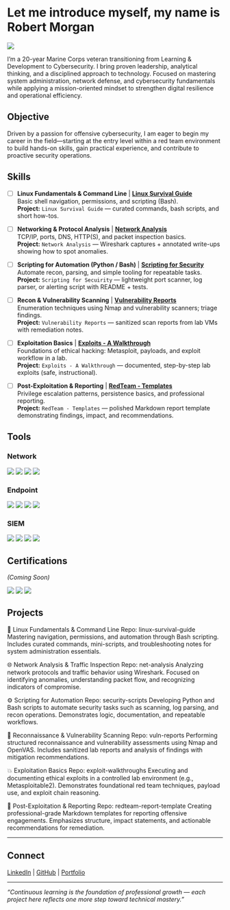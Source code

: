 # Let me introduce myself, my name is Robert Morgan
<a href="https://www.linkedin.com/in/morgan-robert/"><img src="https://img.shields.io/badge/-LinkedIn-0072b1?&style=for-the-badge&logo=linkedin&logoColor=white" /></a>

I’m a 20-year Marine Corps veteran transitioning from Learning & Development to Cybersecurity. I bring proven leadership, analytical thinking, and a disciplined approach to technology. Focused on mastering system administration, network defense, and cybersecurity fundamentals while applying a mission-oriented mindset to strengthen digital resilience and operational efficiency.

## Objective

Driven by a passion for offensive cybersecurity, I am eager to begin my career in the field—starting at the entry level within a red team environment to build hands-on skills, gain practical experience, and contribute to proactive security operations.

## Skills

- [ ] **Linux Fundamentals & Command Line**  | **<a href="https://google.com">Linux Survival Guide</a><br/>**
  Basic shell navigation, permissions, and scripting (Bash).  
  **Project:** `Linux Survival Guide` — curated commands, bash scripts, and short how-tos.

- [ ] **Networking & Protocol Analysis**  | **<a href="https://google.com">Network Analysis</a><br/>**
  TCP/IP, ports, DNS, HTTP(S), and packet inspection basics.  
  **Project:** `Network Analysis` — Wireshark captures + annotated write-ups showing how to spot anomalies.

- [ ] **Scripting for Automation (Python / Bash)**  | **<a href="https://google.com">Scripting for Security</a><br/>**
  Automate recon, parsing, and simple tooling for repeatable tasks.  
  **Project:** `Scripting for Secuirity` — lightweight port scanner, log parser, or alerting script with README + tests.

- [ ] **Recon & Vulnerability Scanning**  | **<a href="https://google.com">Vulnerability Reports</a><br/>**
  Enumeration techniques using Nmap and vulnerability scanners; triage findings.  
  **Project:** `Vulnerability Reports` — sanitized scan reports from lab VMs with remediation notes.

- [ ] **Exploitation Basics**  | **<a href="https://google.com">Exploits - A Walkthrough</a><br/>**
  Foundations of ethical hacking: Metasploit, payloads, and exploit workflow in a lab.  
  **Project:** `Exploits - A Walkthrough` — documented, step-by-step lab exploits (safe, instructional).

- [ ] **Post-Exploitation & Reporting**  | **<a href="https://google.com">RedTeam - Templates</a><br/>**
  Privilege escalation patterns, persistence basics, and professional reporting.  
  **Project:** `RedTeam - Templates` — polished Markdown report template demonstrating findings, impact, and recommendations.


## Tools

### Network
<div>
      <img src="https://img.shields.io/badge/-Wireshark-333333?&style=for-the-badge&logo=wireshark&logoColor=1679A7" />
      <img src="https://img.shields.io/badge/-Nmap-333333?&style=for-the-badge&logo=nmap&logoColor=04B404" />
      <img src="https://img.shields.io/badge/-Burp%20Suite-333333?&style=for-the-badge&logo=burpsuite&logoColor=FF6C37" />
      <img src="https://img.shields.io/badge/-OpenVAS-333333?&style=for-the-badge&logo=greenbone&logoColor=78BE20" />
</div>

### Endpoint
<div>
      <img src="https://img.shields.io/badge/-Linux-333333?&style=for-the-badge&logo=linux&logoColor=FCC624" />
      <img src="https://img.shields.io/badge/-Windows%2011-333333?&style=for-the-badge&logo=windows11&logoColor=0078D6" />
      <img src="https://img.shields.io/badge/-Python-333333?&style=for-the-badge&logo=python&logoColor=3776AB" />
      <img src="https://img.shields.io/badge/-PowerShell-333333?&style=for-the-badge&logo=powershell&logoColor=5391FE" />
</div>

### SIEM
<div>
      <img src="https://img.shields.io/badge/-Splunk-333333?&style=for-the-badge&logo=splunk&logoColor=00A3E0" />
      <img src="https://img.shields.io/badge/-ELK%20Stack-333333?&style=for-the-badge&logo=elasticstack&logoColor=005571" />
      <img src="https://img.shields.io/badge/-Security%20Onion-333333?&style=for-the-badge&logo=securityonion&logoColor=7F00FF" />
      <img src="https://img.shields.io/badge/-Graylog-333333?&style=for-the-badge&logo=graylog&logoColor=FF3633" />
</div>

## Certifications
_(Coming Soon)_ 
<div>
      <img src="https://img.shields.io/badge/-A%2B-4D4D4D?&style=for-the-badge&logo=CompTIA&logoColor=white" />
      <img src="https://img.shields.io/badge/-Security%2B-FF0000?&style=for-the-badge&logo=CompTIA&logoColor=white" />
      <img src="https://img.shields.io/badge/-Network%2B-007ACC?&style=for-the-badge&logo=CompTIA&logoColor=white" />
</div>

## Projects

🧱 Linux Fundamentals & Command Line
Repo: linux-survival-guide
Mastering navigation, permissions, and automation through Bash scripting. Includes curated commands, mini-scripts, and troubleshooting notes for system administration essentials.

🌐 Network Analysis & Traffic Inspection
Repo: net-analysis
Analyzing network protocols and traffic behavior using Wireshark. Focused on identifying anomalies, understanding packet flow, and recognizing indicators of compromise.

⚙️ Scripting for Automation
Repo: security-scripts
Developing Python and Bash scripts to automate security tasks such as scanning, log parsing, and recon operations. Demonstrates logic, documentation, and repeatable workflows.

🧭 Reconnaissance & Vulnerability Scanning
Repo: vuln-reports
Performing structured reconnaissance and vulnerability assessments using Nmap and OpenVAS. Includes sanitized lab reports and analysis of findings with mitigation recommendations.

💥 Exploitation Basics
Repo: exploit-walkthroughs
Executing and documenting ethical exploits in a controlled lab environment (e.g., Metasploitable2). Demonstrates foundational red team techniques, payload use, and exploit chain reasoning.

🧾 Post-Exploitation & Reporting
Repo: redteam-report-template
Creating professional-grade Markdown templates for reporting offensive engagements. Emphasizes structure, impact statements, and actionable recommendations for remediation.

---
## Connect  
[LinkedIn](https://www.linkedin.com/in/robert-morgan/) | [GitHub](https://github.com/Morgan-RobertW) | [Portfolio](#)  

---

*“Continuous learning is the foundation of professional growth — each project here reflects one more step toward technical mastery.”*
